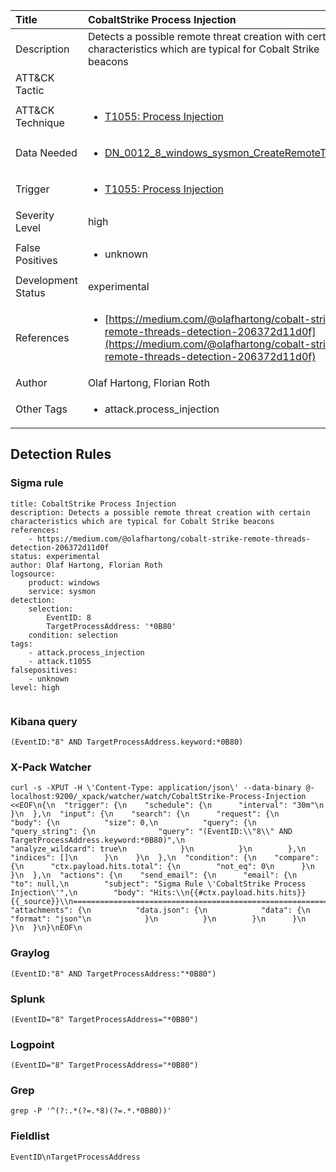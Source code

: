 | Title                | CobaltStrike Process Injection                                                                                                                                                 |
|:---------------------|:------------------------------------------------------------------------------------------------------------------------------------------------------------|
| Description          | Detects a possible remote threat creation with certain characteristics which are typical for Cobalt Strike beacons                                                                                                                                           |
| ATT&amp;CK Tactic    | <ul></ul>  |
| ATT&amp;CK Technique | <ul><li>[T1055: Process Injection](https://attack.mitre.org/techniques/T1055)</li></ul>                             |
| Data Needed          | <ul><li>[DN_0012_8_windows_sysmon_CreateRemoteThread](../Data_Needed/DN_0012_8_windows_sysmon_CreateRemoteThread.md)</li></ul>                                                         |
| Trigger              | <ul><li>[T1055: Process Injection](../Triggers/T1055.md)</li></ul>  |
| Severity Level       | high                                                                                                                                                 |
| False Positives      | <ul><li>unknown</li></ul>                                                                  |
| Development Status   | experimental                                                                                                                                                |
| References           | <ul><li>[https://medium.com/@olafhartong/cobalt-strike-remote-threads-detection-206372d11d0f](https://medium.com/@olafhartong/cobalt-strike-remote-threads-detection-206372d11d0f)</li></ul>                                                          |
| Author               | Olaf Hartong, Florian Roth                                                                                                                                                |
| Other Tags           | <ul><li>attack.process_injection</li></ul> | 

## Detection Rules

### Sigma rule

```
title: CobaltStrike Process Injection 
description: Detects a possible remote threat creation with certain characteristics which are typical for Cobalt Strike beacons 
references:
    - https://medium.com/@olafhartong/cobalt-strike-remote-threads-detection-206372d11d0f
status: experimental
author: Olaf Hartong, Florian Roth
logsource:
    product: windows
    service: sysmon
detection:
    selection:
        EventID: 8
        TargetProcessAddress: '*0B80'
    condition: selection
tags:
    - attack.process_injection
    - attack.t1055
falsepositives:
    - unknown
level: high


```





### Kibana query

```
(EventID:"8" AND TargetProcessAddress.keyword:*0B80)
```





### X-Pack Watcher

```
curl -s -XPUT -H \'Content-Type: application/json\' --data-binary @- localhost:9200/_xpack/watcher/watch/CobaltStrike-Process-Injection <<EOF\n{\n  "trigger": {\n    "schedule": {\n      "interval": "30m"\n    }\n  },\n  "input": {\n    "search": {\n      "request": {\n        "body": {\n          "size": 0,\n          "query": {\n            "query_string": {\n              "query": "(EventID:\\"8\\" AND TargetProcessAddress.keyword:*0B80)",\n              "analyze_wildcard": true\n            }\n          }\n        },\n        "indices": []\n      }\n    }\n  },\n  "condition": {\n    "compare": {\n      "ctx.payload.hits.total": {\n        "not_eq": 0\n      }\n    }\n  },\n  "actions": {\n    "send_email": {\n      "email": {\n        "to": null,\n        "subject": "Sigma Rule \'CobaltStrike Process Injection\'",\n        "body": "Hits:\\n{{#ctx.payload.hits.hits}}{{_source}}\\n================================================================================\\n{{/ctx.payload.hits.hits}}",\n        "attachments": {\n          "data.json": {\n            "data": {\n              "format": "json"\n            }\n          }\n        }\n      }\n    }\n  }\n}\nEOF\n
```





### Graylog

```
(EventID:"8" AND TargetProcessAddress:"*0B80")
```





### Splunk

```
(EventID="8" TargetProcessAddress="*0B80")
```





### Logpoint

```
(EventID="8" TargetProcessAddress="*0B80")
```





### Grep

```
grep -P '^(?:.*(?=.*8)(?=.*.*0B80))'
```





### Fieldlist

```
EventID\nTargetProcessAddress
```

